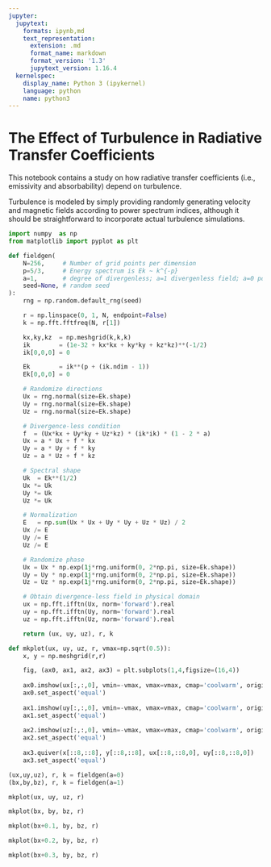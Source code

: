 ```yaml
---
jupyter:
  jupytext:
    formats: ipynb,md
    text_representation:
      extension: .md
      format_name: markdown
      format_version: '1.3'
      jupytext_version: 1.16.4
  kernelspec:
    display_name: Python 3 (ipykernel)
    language: python
    name: python3
---
```


# The Effect of Turbulence in Radiative Transfer Coefficients

This notebook contains a study on how radiative transfer coefficients (i.e., emissivity and absorbability) depend on turbulence. 

Turbulence is modeled by simply providing randomly generating velocity and magnetic fields according to power spectrum indices, although it should be straightforward to incorporate actual turbulence simulations. 

```python
import numpy  as np
from matplotlib import pyplot as plt
```

```python
def fieldgen(
    N=256,     # Number of grid points per dimension
    p=5/3,     # Energy spectrum is Ek ~ k^{-p}
    a=1,       # degree of divergenless; a=1 divergenless field; a=0 potential field
    seed=None, # random seed
):
    rng = np.random.default_rng(seed)

    r = np.linspace(0, 1, N, endpoint=False)
    k = np.fft.fftfreq(N, r[1])

    kx,ky,kz  = np.meshgrid(k,k,k)
    ik        = (1e-32 + kx*kx + ky*ky + kz*kz)**(-1/2)
    ik[0,0,0] = 0

    Ek        = ik**(p + (ik.ndim - 1))
    Ek[0,0,0] = 0

    # Randomize directions
    Ux = rng.normal(size=Ek.shape)
    Uy = rng.normal(size=Ek.shape)
    Uz = rng.normal(size=Ek.shape)

    # Divergence-less condition
    f  = (Ux*kx + Uy*ky + Uz*kz) * (ik*ik) * (1 - 2 * a)
    Ux = a * Ux + f * kx
    Uy = a * Uy + f * ky
    Uz = a * Uz + f * kz

    # Spectral shape
    Uk  = Ek**(1/2)
    Ux *= Uk
    Uy *= Uk
    Uz *= Uk

    # Normalization
    E   = np.sum(Ux * Ux + Uy * Uy + Uz * Uz) / 2
    Ux /= E
    Uy /= E
    Uz /= E

    # Randomize phase
    Ux = Ux * np.exp(1j*rng.uniform(0, 2*np.pi, size=Ek.shape))
    Uy = Uy * np.exp(1j*rng.uniform(0, 2*np.pi, size=Ek.shape))
    Uz = Uz * np.exp(1j*rng.uniform(0, 2*np.pi, size=Ek.shape))

    # Obtain divergence-less field in physical domain
    ux = np.fft.ifftn(Ux, norm='forward').real
    uy = np.fft.ifftn(Uy, norm='forward').real
    uz = np.fft.ifftn(Uz, norm='forward').real

    return (ux, uy, uz), r, k
```

```python
def mkplot(ux, uy, uz, r, vmax=np.sqrt(0.5)):
    x, y = np.meshgrid(r,r)

    fig, (ax0, ax1, ax2, ax3) = plt.subplots(1,4,figsize=(16,4))
    
    ax0.imshow(ux[:,:,0], vmin=-vmax, vmax=vmax, cmap='coolwarm', origin='lower')
    ax0.set_aspect('equal')
    
    ax1.imshow(uy[:,:,0], vmin=-vmax, vmax=vmax, cmap='coolwarm', origin='lower')
    ax1.set_aspect('equal')
    
    ax2.imshow(uz[:,:,0], vmin=-vmax, vmax=vmax, cmap='coolwarm', origin='lower')
    ax2.set_aspect('equal')
    
    ax3.quiver(x[::8,::8], y[::8,::8], ux[::8,::8,0], uy[::8,::8,0])
    ax3.set_aspect('equal')
```

```python
(ux,uy,uz), r, k = fieldgen(a=0)
(bx,by,bz), r, k = fieldgen(a=1)
```

```python
mkplot(ux, uy, uz, r)
```

```python
mkplot(bx, by, bz, r)
```

```python
mkplot(bx+0.1, by, bz, r)
```

```python
mkplot(bx+0.2, by, bz, r)
```

```python
mkplot(bx+0.3, by, bz, r)
```
